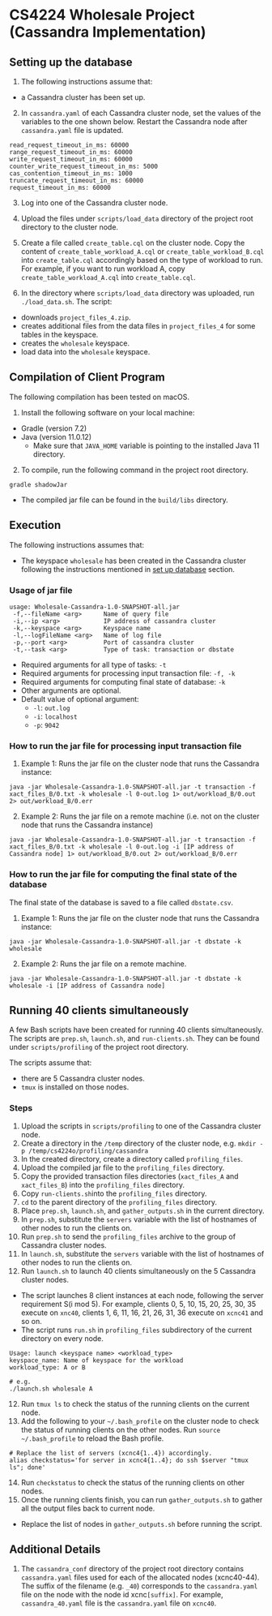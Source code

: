 # CS4224 Wholesale Project (Cassandra Implementation)
## Setting up the database
1) The following instructions assume that:
* a Cassandra cluster has been set up.

2) In `cassandra.yaml` of each Cassandra cluster node, set the values of the variables to the one shown below.
Restart the Cassandra node after `cassandra.yaml` file is updated.
```
read_request_timeout_in_ms: 60000
range_request_timeout_in_ms: 60000
write_request_timeout_in_ms: 60000
counter_write_request_timeout_in_ms: 5000
cas_contention_timeout_in_ms: 1000
truncate_request_timeout_in_ms: 60000
request_timeout_in_ms: 60000
```

3) Log into one of the Cassandra cluster node.

4) Upload the files under `scripts/load_data` directory of the project root directory to the cluster node.

5) Create a file called `create_table.cql` on the cluster node. Copy the content of `create_table_workload_A.cql` or
`create_table_workload_B.cql` into `create_table.cql` accordingly based on the type of workload to run. For example, if
you want to run workload A, copy `create_table_workload_A.cql` into `create_table.cql`.

6) In the directory where `scripts/load_data` directory was uploaded, run `./load_data.sh`. The script:
* downloads `project_files_4.zip`.
* creates additional files from the data files in `project_files_4` for some tables in the keyspace.
* creates the `wholesale` keyspace.
* load data into the `wholesale` keyspace.
   

## Compilation of Client Program
The following compilation has been tested on macOS.
1) Install the following software on your local machine:
* Gradle (version 7.2)
* Java (version 11.0.12)
    * Make sure that `JAVA_HOME` variable is pointing to the installed Java 11 directory.

2) To compile, run the following command in the project root directory.
```
gradle shadowJar
```
* The compiled jar file can be found in the `build/libs` directory.


## Execution
The following instructions assumes that:
* The keyspace `wholesale` has been created in the Cassandra cluster following the instructions mentioned in
[set up database](#setting-up-the-database) section.

### Usage of jar file
```
usage: Wholesale-Cassandra-1.0-SNAPSHOT-all.jar
 -f,--fileName <arg>      Name of query file
 -i,--ip <arg>            IP address of cassandra cluster
 -k,--keyspace <arg>      Keyspace name
 -l,--logFileName <arg>   Name of log file
 -p,--port <arg>          Port of cassandra cluster
 -t,--task <arg>          Type of task: transaction or dbstate
```
* Required arguments for all type of tasks: `-t`
* Required arguments for processing input transaction file: `-f, -k`
* Required arguments for computing final state of database: `-k`
* Other arguments are optional.
* Default value of optional argument:
    * `-l`: `out.log`
    * `-i`: `localhost`
    * `-p`: `9042`


### How to run the jar file for processing input transaction file
1) Example 1: Runs the jar file on the cluster node that runs the Cassandra instance:
```
java -jar Wholesale-Cassandra-1.0-SNAPSHOT-all.jar -t transaction -f xact_files_B/0.txt -k wholesale -l 0-out.log 1> out/workload_B/0.out 2> out/workload_B/0.err
```

2) Example 2: Runs the jar file on a remote machine (i.e. not on the cluster node that runs the Cassandra instance)
```
java -jar Wholesale-Cassandra-1.0-SNAPSHOT-all.jar -t transaction -f xact_files_B/0.txt -k wholesale -l 0-out.log -i [IP address of Cassandra node] 1> out/workload_B/0.out 2> out/workload_B/0.err
```


### How to run the jar file for computing the final state of the database
The final state of the database is saved to a file called `dbstate.csv`.
1) Example 1: Runs the jar file on the cluster node that runs the Cassandra instance:
```
java -jar Wholesale-Cassandra-1.0-SNAPSHOT-all.jar -t dbstate -k wholesale
```

2) Example 2: Runs the jar file on a remote machine.
```
java -jar Wholesale-Cassandra-1.0-SNAPSHOT-all.jar -t dbstate -k wholesale -i [IP address of Cassandra node]
```

## Running 40 clients simultaneously
A few Bash scripts have been created for running 40 clients simultaneously. The scripts are `prep.sh`, `launch.sh`, and
`run-clients.sh`. They can be found under `scripts/profiling` of the project root directory.

The scripts assume that:
* there are 5 Cassandra cluster nodes.
* `tmux` is installed on those nodes.

### Steps
1) Upload the scripts in `scripts/profiling` to one of the Cassandra cluster node.
2) Create a directory in the `/temp` directory of the cluster node, e.g. `mkdir -p /temp/cs4224o/profiling/cassandra`
3) In the created directory, create a directory called `profiling_files`.
4) Upload the compiled jar file to the `profiling_files` directory.
5) Copy the provided transaction files directories (`xact_files_A` and `xact_files_B`) into the `profiling_files` directory.
6) Copy `run-clients.sh`into the `profiling_files` directory.
7) `cd` to the parent directory of the `profiling_files` directory.
8) Place `prep.sh`, `launch.sh`, and `gather_outputs.sh` in the current directory.
9) In `prep.sh`, substitute the `servers` variable with the list of hostnames of other nodes to run the clients on.
10) Run `prep.sh` to send the `profiling_files` archive to the group of Cassandra cluster nodes.
11) In `launch.sh`, substitute the `servers` variable with the list of hostnames of other nodes to run the clients on.
12) Run `launch.sh` to launch 40 clients simultaneously on the 5 Cassandra cluster nodes.
* The script launches 8 client instances at each node, following the server requirement S(i mod 5). For example, clients
0, 5, 10, 15, 20, 25, 30, 35 execute on `xnc40`, clients 1, 6, 11, 16, 21, 26, 31, 36 execute on `xcnc41` and so on.
* The script runs `run.sh` in `profiling_files` subdirectory of the current directory on every node. 
```
Usage: launch <keyspace name> <workload_type>
keyspace_name: Name of keyspace for the workload
workload_type: A or B

# e.g.
./launch.sh wholesale A
```
12) Run `tmux ls` to check the status of the running clients on the current node.
13) Add the following to your `~/.bash_profile` on the cluster node to check the status of running clients on the other
    nodes. Run `source ~/.bash_profile` to reload the Bash profile.
```
# Replace the list of servers (xcnc4{1..4}) accordingly.
alias checkstatus='for server in xcnc4{1..4}; do ssh $server "tmux ls"; done'
```
14) Run `checkstatus` to check the status of the running clients on other nodes.
15) Once the running clients finish, you can run `gather_outputs.sh` to gather all the output files back to current
    node.
* Replace the list of nodes in `gather_outputs.sh` before running the script.


## Additional Details
1) The `cassandra_conf` directory of the project root directory contains `cassandra.yaml` files used for each of the
allocated nodes (xcnc40-44). The suffix of the filename (e.g. `_40`) corresponds to the `cassandra.yaml` file on the node
with the node id xcnc`[suffix]`. For example, `cassandra_40.yaml` file is the `cassandra.yaml` file on `xcnc40`. 